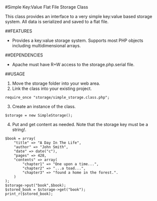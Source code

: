 #Simple Key:Value Flat File Storage Class

This class provides an interface to a very simple key:value based storage system. All data is 
serialized and saved to a flat file. 

##FEATURES

- Provides a key:value storage system. Supports most PHP objects including multidimensional arrays.

##DEPENDENCIES

- Apache must have R+W access to the storage.php.serial file.

##USAGE

1. Move the storage folder into your web area.
2. Link the class into your existing project.
``````````````````````````
require_once "storage/simple_storage.class.php";
``````````````````````````
3. Create an instance of the class.
``````````````````````````
$storage = new SimpleStorage();
``````````````````````````
4. Put and get content as needed. Note that the storage key must be a string!.
``````````````````````````
$book = array(
	"title" => "A Day In The Life",
	"author" => "John Smith",
	"date" => date("c"),
	"pages" => 428,
	"contents" => array(
		"chapter1" => "One upon a time...",
		"chapter2" => "...a toad...",
		"chapter3" => "found a home in the forest.".
	)
);
$storage->put("book",$book);
$stored_book = $storage->get("book");
print_r($stored_book);
``````````````````````````